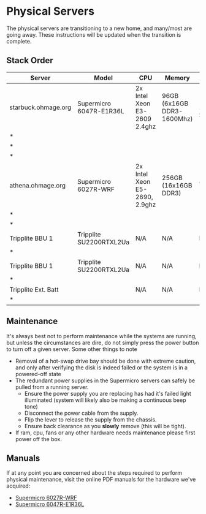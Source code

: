 Physical Servers
=======

The physical servers are transitioning to a new home, and many/most are going away. These instructions will be updated when the transition is complete.

Stack Order
-----------

| Server              | Model                   | CPU                           | Memory                    | Disk                |
| --------------------| ----------------------- | ----------------------------- | --------                  | -----               |
| starbuck.ohmage.org | Supermicro 6047R-E1R36L | 2x Intel Xeon E3-2609 2.4ghz  | 96GB (6x16GB DDR3-1600Mhz)| 16x2TB, 2x240GB SSD |
| *                   |                         |                               |                           |                     |
| *                   |                         |                               |                           |                     |
| *                   |                         |                               |                           |                     |
| athena.ohmage.org   | Supermicro 6027R-WRF    | 2x Intel Xeon E5-2690, 2.9ghz | 256GB (16x16GB DDR3)      | 8x2TB (RAID10)      |
| *                   |                         |                               |                           |                     |
| *                   |                         |                               |                           |                     |
| Tripplite BBU 1     | Tripplite SU2200RTXL2Ua | N/A                           | N/A                       | N/A                 |
| *                   |                         |                               |                           |                     |
| Tripplite BBU 1     | Tripplite SU2200RTXL2Ua | N/A                           | N/A                       | N/A                 |
| *                   |                         |                               |                           |                     | 
| Tripplite Ext. Batt |                         | N/A                           | N/A                       | N/A                 |
| *                   |                         |                               |                           |                     | 

   
Maintenance
-----------

It's always best not to perform maintenance while the systems are running, but unless the circumstances are dire, do not simply press the power button to turn off a given server. Some other things to note
  
  * Removal of a hot-swap drive bay should be done with extreme caution, and only after verifying the disk is indeed failed or the system is in a powered-off state
  * The redundant power supplies in the Supermicro servers can safely be pulled from a running server.
    * Ensure the power supply you are replacing has had it's failed light illuminated (system will likely also be making a continuous beep tone)
    * Disconnect the power cable from the supply.
    * Flip the lever to release the supply from the chassis.
    * Ensure back clearance as you **slowly** remove (this will be tight).
  * If ram, cpu, fans or any other hardware needs maintenance please first power off the box.

Manuals
---------

If at any point you are concerned about the steps required to perform physical maintenance, visit the online PDF manuals for the hardware we've acquired:

  * [Supermicro 6027R-WRF](http://www.supermicro.com/manuals/superserver/2U/MNL-1350.pdf)
  * [Supermicro 6047R-E1R36L](http://www.supermicro.com/manuals/superserver/4U/MNL-6047R-E1R36L.pdf)
